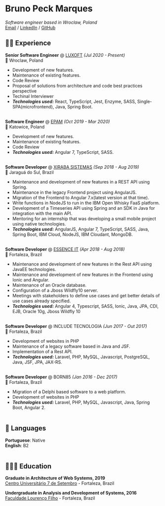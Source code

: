 # Bruno Peck Marques  
_Software engineer based in Wroclaw, Poland_ <br>
[Email](mailto:brunopeckmarques@gmail.com) / [LinkedIn](https://www.linkedin.com/in/bruno-peck-marques/) / [GitHub](https://github.com/bpmarques/)  
## 👨‍💻 Experience
**Senior Software Engineer** @ [LUXOFT](https://www.luxoft.com/) _(Jul 2020 - Present)_ <br>
📍 Wroclaw, Poland
  - Development of new features.
  - Maintenance of existing features.
  - Code Review
  - Proposal of solutions from architecture and code best practices perspective
  - Techinal Interviewer
  - **_Technologies used:_** React, TypeScript, Jest, Enzyme, SASS, Single-SPA(microfrontend), Java, Spring Boot.
<br><br>

**Software Engineer** @ [EPAM](https://www.epam.com/) _(Oct 2019 - Mar 2020)_ <br>
📍 Katowice, Poland
  - Development of new features.
  - Maintenance of existing features.
  - Code Review
  - **_Technologies used:_** Angular 7, TypeScript, SASS.
<br><br>

**Software Developer** @ [XIRABA SISTEMAS](http://xiraba.com.br/) _(Sep 2018 - Aug 2019)_ <br>
📍 Jaraguá do Sul, Brazil
  - Maintenance and development of new features in a REST API using Spring.
  - Maintenance in the legacy Frontend project using AngularJS.
  - Migration of the Frontend to Angular 7.x(latest version at that time).
  - Write functions in NodeJS to run in the IBM Open Whisky FaaS platform.
  - Development of a Timeseries API using Spring and an SDK in Java for integration with the main API.
  - Mentoring for an internship that was developing a small mobile project using native technologies.
  - **_Technologies used:_** AngularJS, Angular 7, TypeScript, SASS, Java, Spring Boot, IBM Cloud, NodeJS, IBM Cloudant, MongoDB.
<br><br>

**Software Developer** @ [ESSENCE IT](https://essenceit.com/) _(Apr 2018 - Aug 2018)_ <br>
📍 Fortaleza, Brazil
  - Maintenance and development of new features in the Rest API using JavaEE technologies.
  - Maintenance and development of new features in the Frontend using Ionic and Angular.
  - Maintenance of an Oracle database.
  - Configuration of a Jboss Wildfly10 server.
  - Meetings with stakeholders to define use cases and get better details of use cases already specified.
  - **_Technologies used:_** Angular 4, Typescript, SASS, Ionic, Java, JPA, CDI, EJB, Oracle 10g, Jboss Wildfly 10
<br><br>

**Software Developer** @ INCLUDE TECNOLOGIA _(Jun 2017 - Out 2017)_ <br>
📍 Fortaleza, Brazil
  - Development of websites in PHP
  - Maintenance of a legacy software based in Java and JSF.
  - Implementation of a Rest API.
  - **_Technologies used:_** Laravel, PHP, MySQL, Javascript, PostgreSQL, Java, JSF, JPA, JAX-RS. 
<br><br>


**Software Developer** @ BORN85 _(Jan 2016 - Dec 2017)_ <br>
📍 Fortaleza, Brazil
  - Migration of a Delphi based software to a web platform.
  - Development of websites in PHP
  - **_Technologies used:_** Laravel, PHP, MySQL, Javascript, Java, Spring Boot, Angular 2.
<br><br>

## 💬 Languages

**Portuguese**: Native <br>
**English**: B2
<br><br>

## 👩🏼‍🎓 Education

**Graduate in Architecture of Web Systems, 2019** <br>
[Centro Universitário 7 de Setembro](https://www.uni7.edu.br/) - Fortaleza, Brazil <br>

**Undergraduate in Analysis and Development of Systems, 2016** <br>
[Faculdade Lourenço Filho](https://flf.edu.br/) - Fortaleza, Brazil <br>
